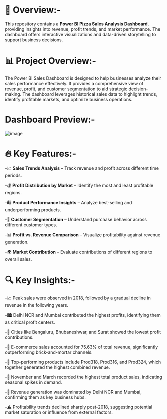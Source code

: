 # 📌 Overview:-

This repository contains a **Power BI  Pizza Sales Analysis Dashboard**, providing insights into revenue, profit trends, and market performance. The dashboard offers interactive visualizations and data-driven storytelling to support business decisions.

# 📊 Project Overview:-

The Power BI Sales Dashboard is designed to help businesses analyze their sales performance effectively. It provides a comprehensive view of revenue, profit, and customer segmentation to aid strategic decision-making. The dashboard leverages historical sales data to highlight trends, identify profitable markets, and optimize business operations.

# Dashboard Preview:-

![image](https://github.com/user-attachments/assets/bc622b61-c99f-4374-91de-adfa5a6bdf40)

# 🔥 Key Features:-
-📈 **Sales Trends Analysis** – Track revenue and profit across different time periods.

-💰 **Profit Distribution by Market** – Identify the most and least profitable regions.

-🛍 **Product Performance Insights** – Analyze best-selling and underperforming products.

-👥 **Customer Segmentation** – Understand purchase behavior across different customer types.

-📊 **Profit vs. Revenue Comparison** – Visualize profitability against revenue generation.

-🌍 **Market Contribution** – Evaluate contributions of different regions to overall sales.


# 🔍 Key Insights:-
-📈 Peak sales were observed in 2018, followed by a gradual decline in revenue in the following years.

-🏙️ Delhi NCR and Mumbai contributed the highest profits, identifying them as critical profit centers.

-🧭 Cities like Bengaluru, Bhubaneshwar, and Surat showed the lowest profit contributions.

-🛒 E-commerce sales accounted for 75.63% of total revenue, significantly outperforming brick-and-mortar channels.

-🍕 Top-performing products include Prod318, Prod316, and Prod324, which together generated the highest combined revenue.

-📅 November and March recorded the highest total product sales, indicating seasonal spikes in demand.

-🌆 Revenue generation was dominated by Delhi NCR and Mumbai, confirming them as key business hubs.

-⚠️ Profitability trends declined sharply post-2018, suggesting potential market saturation or influence from external factors.

